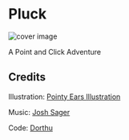 # Pluck

![cover image](meta/cover.png?raw=true "Pluck")

A Point and Click Adventure

## Credits

Illustration: [Pointy Ears Illustration](https://www.instagram.com/pointyearsillustration/?hl=en)

Music: [Josh Sager](https://www.youtube.com/channel/UCPcdjB0r0gU13m0oSizEdSA)

Code: [Dorthu](dorthu.com)
